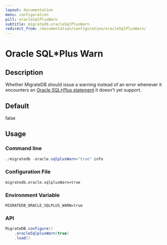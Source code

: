 ```yaml
---
layout: documentation
menu: configuration
pill: oracleSqlPlusWarn
subtitle: migratedb.oracleSqlPlusWarn
redirect_from: /documentation/configuration/oracleSqlPlusWarn/
---
```


# Oracle SQL*Plus Warn

## Description

Whether MigrateDB should issue a warning instead of an error whenever it encounters
an [Oracle SQL*Plus statement](/documentation/database/oracle#sqlplus-commands) it doesn't yet support.

## Default

false

## Usage

### Command line

```powershell
./migratedb -oracle.sqlplusWarn="true" info
```

### Configuration File

```properties
migratedb.oracle.sqlplusWarn=true
```

### Environment Variable

```properties
MIGRATEDB_ORACLE_SQLPLUS_WARN=true
```

### API

```java
MigrateDB.configure()
    .oracleSqlplusWarn(true)
    .load()
```
